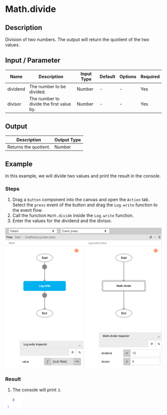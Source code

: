 # Math.divide

## Description

Division of two numbers. The output will return the quotient of the two values.

## Input / Parameter

| Name | Description | Input Type | Default | Options | Required |
| ------ | ------ | ------ | ------ | ------ | ------ |
| dividend | The number to be divided. | Number | - | - | Yes |
| divisor | The number to divide the first value by. | Number | - | - | Yes |

## Output

| Description | Output Type |
| ------ | ------ |
| Returns the quotient. | Number |

## Example

In this example, we will divide two values and print the result in the console.

### Steps

1. Drag a `button` component into the canvas and open the `Action` tab. Select the `press` event of the button and drag the `Log.write` function to the event flow.
2. Call the function `Math.divide` inside the `Log.write` function.
3. Enter the values for the dividend and the divisor.

![](./divide-step-1.png)

### Result

1. The console will print `3`.

![](./divide-result-1.png)